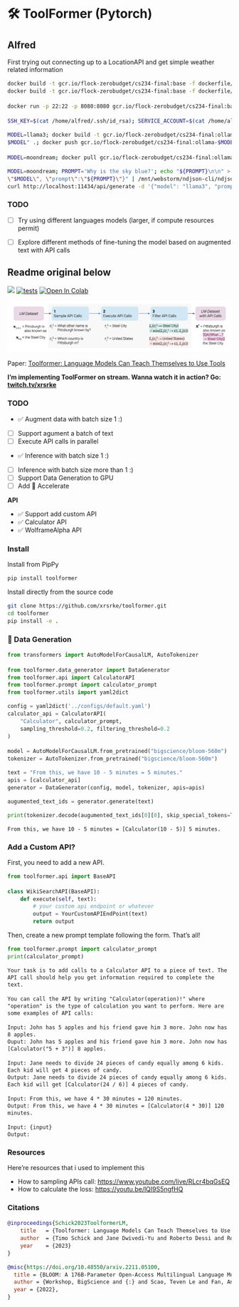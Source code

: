 🛠️ ToolFormer (Pytorch)
================

## Alfred

First trying out connecting up to a LocationAPI and get simple weather related information

```bash
docker build -t gcr.io/flock-zerobudget/cs234-final:base -f dockerfile/base.Dockerfile --build-arg="SERVICE_ACCOUNT='$(cat /home/alfred/.keys/flock-zerobudget-5f5733b793c1.json)'" --build-arg="SSH_KEY='$(cat /home/alfred/.ssh/id_rsa)'" .; docker push gcr.io/flock-zerobudget/cs234-final:base
docker build -t gcr.io/flock-zerobudget/cs234-final:base -f dockerfile/base.Dockerfile --build-arg='SERVICE_ACCOUNT=${{ secrets.SERVICE_ACCOUNT }}' --build-arg='SSH_KEY=${{ secrets.SSH_KEY }}' .

docker run -p 22:22 -p 8080:8080 gcr.io/flock-zerobudget/cs234-final:base 

SSH_KEY=$(cat /home/alfred/.ssh/id_rsa); SERVICE_ACCOUNT=$(cat /home/alfred/.keys/flock-zerobudget-5f5733b793c1.json); docker buildx bake -f dockerfile/docker-bake.hcl
```

```bash
MODEL=llama3; docker build -t gcr.io/flock-zerobudget/cs234-final:ollama-$MODEL -f dockerfile/ollama.Dockerfile --build-arg="MODEL=
$MODEL" .; docker push gcr.io/flock-zerobudget/cs234-final:ollama-$MODEL

MODEL=moondream; docker pull gcr.io/flock-zerobudget/cs234-final:ollama-$MODEL; docker run -p 11434:11434 gcr.io/flock-zerobudget/cs234-final:ollama-$MODEL
```

```bash
MODEL=moondream; PROMPT='Why is the sky blue?'; echo "${PROMPT}\n\n" > responses/"${MODEL}_$(date +%F_%H-%M-%S).txt"; curl http://localhost:11434/api/generate -d "{\"model\": 
\"$MODEL\", \"prompt\":\"${PROMPT}\"}" | /mnt/webstorm/ndjson-cli/ndjson-map 'd.response' | /mnt/webstorm/ndjson-cli/ndjson-reduce 'p+=d' >> responses/"${MODEL}_$(date +%F_%H-%M-%S).txt"
curl http://localhost:11434/api/generate -d '{"model": "llama3", "prompt":"Why is the sky blue?"}' | /mnt/webstorm/ndjson-cli/ndjson-map 'd.response' | /mnt/webstorm/ndjson-cli/ndjson-reduce 'p+=d' > response.txt
```

### TODO

- [ ] Try using different languages models (larger, if compute resources permit)
- [ ] Explore different methods of fine-tuning the model based on augmented text with API calls


## Readme original below

<!-- WARNING: THIS FILE WAS AUTOGENERATED! DO NOT EDIT! -->

[<img src="https://img.shields.io/badge/license-MIT-blue">](https://github.com/xrsrke/toolformer)
[![tests](https://github.com/vwxyzjn/cleanrl/actions/workflows/tests.yaml/badge.svg)](https://github.com/xrsrke/toolformer)
[![Open In
Colab](https://colab.research.google.com/assets/colab-badge.svg)](https://colab.research.google.com/drive/1zKscWqwnXrpSllY-dZKR4ZsMfSbPsl-s?usp=sharing)

<!-- [![Imports: isort](https://img.shields.io/badge/%20imports-isort-%231674b1?style=flat&labelColor=ef8336)](https://pycqa.github.io/isort/) -->
<!-- [![Code style: black](https://img.shields.io/badge/code%20style-black-000000.svg)](https://github.com/psf/black)
[![docs](https://img.shields.io/github/deployments/vwxyzjn/cleanrl/Production?label=docs&logo=vercel)](https://xrsrke.github.io/instructGOOSE/) -->

![image.png](index_files/figure-commonmark/08f39f23-1-image.png)

Paper: [Toolformer: Language Models Can Teach Themselves to Use
Tools](https://arxiv.org/abs/2302.04761)

**I’m implementing ToolFormer on stream. Wanna watch it in action? Go:
[twitch.tv/xrsrke](https://twitch.tv/xrsrke)**

### TODO

- ✅ Augment data with batch size 1 :)
- [ ] Support agument a batch of text
- [ ] Execute API calls in parallel
- ✅ Inference with batch size 1 :)
- [ ] Inference with batch size more than 1 :)
- [ ] Support Data Generation to GPU
- [ ] Add 🤗 Accelerate

**API**

- ✅ Support add custom API
- ✅ Calculator API
- ✅ WolframeAlpha API

### Install

Install from PipPy

``` sh
pip install toolformer
```

Install directly from the source code

``` sh
git clone https://github.com/xrsrke/toolformer.git
cd toolformer
pip install -e .
```

### 🤖 Data Generation

``` python
from transformers import AutoModelForCausalLM, AutoTokenizer

from toolformer.data_generator import DataGenerator
from toolformer.api import CalculatorAPI
from toolformer.prompt import calculator_prompt
from toolformer.utils import yaml2dict
```

``` python
config = yaml2dict('../configs/default.yaml')
calculator_api = CalculatorAPI(
    "Calculator", calculator_prompt,
    sampling_threshold=0.2, filtering_threshold=0.2
)

model = AutoModelForCausalLM.from_pretrained("bigscience/bloom-560m")
tokenizer = AutoTokenizer.from_pretrained("bigscience/bloom-560m")
```

``` python
text = "From this, we have 10 - 5 minutes = 5 minutes."
apis = [calculator_api]
generator = DataGenerator(config, model, tokenizer, apis=apis)
```

``` python
augumented_text_ids = generator.generate(text)
```

``` python
print(tokenizer.decode(augumented_text_ids[0][0], skip_special_tokens=True))
```

    From this, we have 10 - 5 minutes = [Calculator(10 - 5)] 5 minutes.

### Add a Custom API?

First, you need to add a new API.

``` python
from toolformer.api import BaseAPI

class WikiSearchAPI(BaseAPI):
    def execute(self, text):
        # your custom api endpoint or whatever
        output = YourCustomAPIEndPoint(text)
        return output
```

Then, create a new prompt template following the form. That’s all!

``` python
from toolformer.prompt import calculator_prompt
print(calculator_prompt)
```


    Your task is to add calls to a Calculator API to a piece of text. The API call should help you get information required to complete the text. 

    You can call the API by writing "Calculator(operation)!" where "operation" is the type of calculation you want to perform. Here are some examples of API calls:

    Input: John has 5 apples and his friend gave him 3 more. John now has 8 apples.
    Ouput: John has 5 apples and his friend gave him 3 more. John now has [Calculator("5 + 3")] 8 apples.

    Input: Jane needs to divide 24 pieces of candy equally among 6 kids. Each kid will get 4 pieces of candy.
    Output: Jane needs to divide 24 pieces of candy equally among 6 kids. Each kid will get [Calculator(24 / 6)] 4 pieces of candy.

    Input: From this, we have 4 * 30 minutes = 120 minutes.
    Output: From this, we have 4 * 30 minutes = [Calculator(4 * 30)] 120 minutes.

    Input: {input}
    Output:

### Resources

Here’re resources that i used to implement this

- How to sampling APIs call: https://www.youtube.com/live/RLcr4bqGsEQ
- How to calculate the loss: https://youtu.be/lQI9S5ngfHQ

### Citations

``` bibtex
@inproceedings{Schick2023ToolformerLM,
    title   = {Toolformer: Language Models Can Teach Themselves to Use Tools},
    author  = {Timo Schick and Jane Dwivedi-Yu and Roberto Dessi and Roberta Raileanu and Maria Lomeli and Luke Zettlemoyer and Nicola Cancedda and Thomas Scialom},
    year    = {2023}
}
```

``` bibtex
@misc{https://doi.org/10.48550/arxiv.2211.05100,
  title = {BLOOM: A 176B-Parameter Open-Access Multilingual Language Model},  
  author = {Workshop, BigScience and {:} and Scao, Teven Le and Fan, Angela and Akiki, Christopher and Pavlick, Ellie and Ilić, Suzana and Hesslow, Daniel and Castagné, Roman and Luccioni, Alexandra Sasha and Yvon, François and Gallé, Matthias and Tow, Jonathan and Rush, Alexander M. and Biderman, Stella and Webson, Albert and Ammanamanchi, Pawan Sasanka and Wang, Thomas and Sagot, Benoît and Muennighoff, Niklas and del Moral, Albert Villanova and Ruwase, Olatunji and Bawden, Rachel and Bekman, Stas and McMillan-Major, Angelina and Beltagy, Iz and Nguyen, Huu and Saulnier, Lucile and Tan, Samson and Suarez, Pedro Ortiz and Sanh, Victor and Laurençon, Hugo and Jernite, Yacine and Launay, Julien and Mitchell, Margaret and Raffel, Colin and Gokaslan, Aaron and Simhi, Adi and Soroa, Aitor and Aji, Alham Fikri and Alfassy, Amit and Rogers, Anna and Nitzav, Ariel Kreisberg and Xu, Canwen and Mou, Chenghao and Emezue, Chris and Klamm, Christopher and Leong, Colin and van Strien, Daniel and Adelani, David Ifeoluwa and Radev, Dragomir and Ponferrada, Eduardo González and Levkovizh, Efrat and Kim, Ethan and Natan, Eyal Bar and De Toni, Francesco and Dupont, Gérard and Kruszewski, Germán and Pistilli, Giada and Elsahar, Hady and Benyamina, Hamza and Tran, Hieu and Yu, Ian and Abdulmumin, Idris and Johnson, Isaac and Gonzalez-Dios, Itziar and de la Rosa, Javier and Chim, Jenny and Dodge, Jesse and Zhu, Jian and Chang, Jonathan and Frohberg, Jörg and Tobing, Joseph and Bhattacharjee, Joydeep and Almubarak, Khalid and Chen, Kimbo and Lo, Kyle and Von Werra, Leandro and Weber, Leon and Phan, Long and allal, Loubna Ben and Tanguy, Ludovic and Dey, Manan and Muñoz, Manuel Romero and Masoud, Maraim and Grandury, María and Šaško, Mario and Huang, Max and Coavoux, Maximin and Singh, Mayank and Jiang, Mike Tian-Jian and Vu, Minh Chien and Jauhar, Mohammad A. and Ghaleb, Mustafa and Subramani, Nishant and Kassner, Nora and Khamis, Nurulaqilla and Nguyen, Olivier and Espejel, Omar and de Gibert, Ona and Villegas, Paulo and Henderson, Peter and Colombo, Pierre and Amuok, Priscilla and Lhoest, Quentin and Harliman, Rheza and Bommasani, Rishi and López, Roberto Luis and Ribeiro, Rui and Osei, Salomey and Pyysalo, Sampo and Nagel, Sebastian and Bose, Shamik and Muhammad, Shamsuddeen Hassan and Sharma, Shanya and Longpre, Shayne and Nikpoor, Somaieh and Silberberg, Stanislav and Pai, Suhas and Zink, Sydney and Torrent, Tiago Timponi and Schick, Timo and Thrush, Tristan and Danchev, Valentin and Nikoulina, Vassilina and Laippala, Veronika and Lepercq, Violette and Prabhu, Vrinda and Alyafeai, Zaid and Talat, Zeerak and Raja, Arun and Heinzerling, Benjamin and Si, Chenglei and Taşar, Davut Emre and Salesky, Elizabeth and Mielke, Sabrina J. and Lee, Wilson Y. and Sharma, Abheesht and Santilli, Andrea and Chaffin, Antoine and Stiegler, Arnaud and Datta, Debajyoti and Szczechla, Eliza and Chhablani, Gunjan and Wang, Han and Pandey, Harshit and Strobelt, Hendrik and Fries, Jason Alan and Rozen, Jos and Gao, Leo and Sutawika, Lintang and Bari, M Saiful and Al-shaibani, Maged S. and Manica, Matteo and Nayak, Nihal and Teehan, Ryan and Albanie, Samuel and Shen, Sheng and Ben-David, Srulik and Bach, Stephen H. and Kim, Taewoon and Bers, Tali and Fevry, Thibault and Neeraj, Trishala and Thakker, Urmish and Raunak, Vikas and Tang, Xiangru and Yong, Zheng-Xin and Sun, Zhiqing and Brody, Shaked and Uri, Yallow and Tojarieh, Hadar and Roberts, Adam and Chung, Hyung Won and Tae, Jaesung and Phang, Jason and Press, Ofir and Li, Conglong and Narayanan, Deepak and Bourfoune, Hatim and Casper, Jared and Rasley, Jeff and Ryabinin, Max and Mishra, Mayank and Zhang, Minjia and Shoeybi, Mohammad and Peyrounette, Myriam and Patry, Nicolas and Tazi, Nouamane and Sanseviero, Omar and von Platen, Patrick and Cornette, Pierre and Lavallée, Pierre François and Lacroix, Rémi and Rajbhandari, Samyam and Gandhi, Sanchit and Smith, Shaden and Requena, Stéphane and Patil, Suraj and Dettmers, Tim and Baruwa, Ahmed and Singh, Amanpreet and Cheveleva, Anastasia and Ligozat, Anne-Laure and Subramonian, Arjun and Névéol, Aurélie and Lovering, Charles and Garrette, Dan and Tunuguntla, Deepak and Reiter, Ehud and Taktasheva, Ekaterina and Voloshina, Ekaterina and Bogdanov, Eli and Winata, Genta Indra and Schoelkopf, Hailey and Kalo, Jan-Christoph and Novikova, Jekaterina and Forde, Jessica Zosa and Clive, Jordan and Kasai, Jungo and Kawamura, Ken and Hazan, Liam and Carpuat, Marine and Clinciu, Miruna and Kim, Najoung and Cheng, Newton and Serikov, Oleg and Antverg, Omer and van der Wal, Oskar and Zhang, Rui and Zhang, Ruochen and Gehrmann, Sebastian and Mirkin, Shachar and Pais, Shani and Shavrina, Tatiana and Scialom, Thomas and Yun, Tian and Limisiewicz, Tomasz and Rieser, Verena and Protasov, Vitaly and Mikhailov, Vladislav and Pruksachatkun, Yada and Belinkov, Yonatan and Bamberger, Zachary and Kasner, Zdeněk and Rueda, Alice and Pestana, Amanda and Feizpour, Amir and Khan, Ammar and Faranak, Amy and Santos, Ana and Hevia, Anthony and Unldreaj, Antigona and Aghagol, Arash and Abdollahi, Arezoo and Tammour, Aycha and HajiHosseini, Azadeh and Behroozi, Bahareh and Ajibade, Benjamin and Saxena, Bharat and Ferrandis, Carlos Muñoz and Contractor, Danish and Lansky, David and David, Davis and Kiela, Douwe and Nguyen, Duong A. and Tan, Edward and Baylor, Emi and Ozoani, Ezinwanne and Mirza, Fatima and Ononiwu, Frankline and Rezanejad, Habib and Jones, Hessie and Bhattacharya, Indrani and Solaiman, Irene and Sedenko, Irina and Nejadgholi, Isar and Passmore, Jesse and Seltzer, Josh and Sanz, Julio Bonis and Dutra, Livia and Samagaio, Mairon and Elbadri, Maraim and Mieskes, Margot and Gerchick, Marissa and Akinlolu, Martha and McKenna, Michael and Qiu, Mike and Ghauri, Muhammed and Burynok, Mykola and Abrar, Nafis and Rajani, Nazneen and Elkott, Nour and Fahmy, Nour and Samuel, Olanrewaju and An, Ran and Kromann, Rasmus and Hao, Ryan and Alizadeh, Samira and Shubber, Sarmad and Wang, Silas and Roy, Sourav and Viguier, Sylvain and Le, Thanh and Oyebade, Tobi and Le, Trieu and Yang, Yoyo and Nguyen, Zach and Kashyap, Abhinav Ramesh and Palasciano, Alfredo and Callahan, Alison and Shukla, Anima and Miranda-Escalada, Antonio and Singh, Ayush and Beilharz, Benjamin and Wang, Bo and Brito, Caio and Zhou, Chenxi and Jain, Chirag and Xu, Chuxin and Fourrier, Clémentine and Periñán, Daniel León and Molano, Daniel and Yu, Dian and Manjavacas, Enrique and Barth, Fabio and Fuhrimann, Florian and Altay, Gabriel and Bayrak, Giyaseddin and Burns, Gully and Vrabec, Helena U. and Bello, Imane and Dash, Ishani and Kang, Jihyun and Giorgi, John and Golde, Jonas and Posada, Jose David and Sivaraman, Karthik Rangasai and Bulchandani, Lokesh and Liu, Lu and Shinzato, Luisa and de Bykhovetz, Madeleine Hahn and Takeuchi, Maiko and Pàmies, Marc and Castillo, Maria A and Nezhurina, Marianna and Sänger, Mario and Samwald, Matthias and Cullan, Michael and Weinberg, Michael and De Wolf, Michiel and Mihaljcic, Mina and Liu, Minna and Freidank, Moritz and Kang, Myungsun and Seelam, Natasha and Dahlberg, Nathan and Broad, Nicholas Michio and Muellner, Nikolaus and Fung, Pascale and Haller, Patrick and Chandrasekhar, Ramya and Eisenberg, Renata and Martin, Robert and Canalli, Rodrigo and Su, Rosaline and Su, Ruisi and Cahyawijaya, Samuel and Garda, Samuele and Deshmukh, Shlok S and Mishra, Shubhanshu and Kiblawi, Sid and Ott, Simon and Sang-aroonsiri, Sinee and Kumar, Srishti and Schweter, Stefan and Bharati, Sushil and Laud, Tanmay and Gigant, Théo and Kainuma, Tomoya and Kusa, Wojciech and Labrak, Yanis and Bajaj, Yash Shailesh and Venkatraman, Yash and Xu, Yifan and Xu, Yingxin and Xu, Yu and Tan, Zhe and Xie, Zhongli and Ye, Zifan and Bras, Mathilde and Belkada, Younes and Wolf, Thomas},title = {BLOOM: A 176B-Parameter Open-Access Multilingual Language Model},
  year = {2022},
}
```
